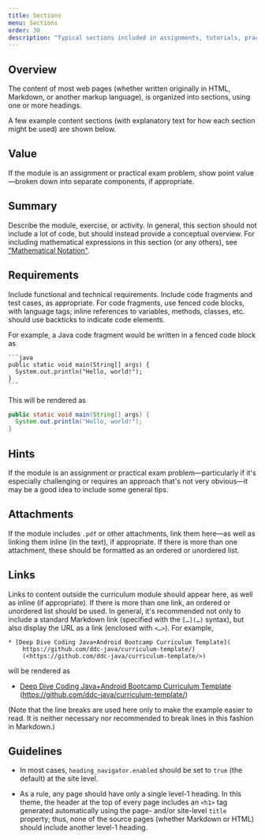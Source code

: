 ```yaml
---
title: Sections
menu: Sections
order: 30
description: "Typical sections included in assignments, tutorials, practical exam problems, etc."
---
```


## Overview

The content of most web pages (whether written originally in HTML, Markdown, or another markup language), is organized into sections, using one or more headings.

A few example content sections (with explanatory text for how each section might be used) are shown below.

## Value

If the module is an assignment or practical exam problem, show point value&mdash;broken down into separate components, if appropriate.

## Summary

Describe the module, exercise, or activity. In general, this section should not include a lot of code, but should instead provide a conceptual overview. For including mathematical expressions in this section (or any others), see ["Mathematical Notation"](latex-mathjax.md).

## Requirements

Include functional and technical requirements. Include code fragments and test cases, as appropriate. For code fragments, use fenced code blocks, with language tags; inline references to variables, methods, classes, etc. should use backticks to indicate code elements.

For example, a Java code fragment would be written in a fenced code block as 

    ```java
    public static void main(String[] args) {
      System.out.println("Hello, world!");
    }
    ```

This will be rendered as

```java
public static void main(String[] args) {
  System.out.println("Hello, world!");
}
```

## Hints

If the module is an assignment or practical exam problem&mdash;particularly if it's especially challenging or requires an approach that's not very obvious&mdash;it may be a good idea to include some general tips.

## Attachments 

If the module includes `.pdf` or other attachments, link them here&mdash;as well as linking them inline (in the text), if appropriate. If there is more than one attachment, these should be formatted as an ordered or unordered list. 

## Links 

Links to content outside the curriculum module should appear here, as well as inline (if appropriate). If there is more than one link, an ordered or unordered list should be used. In general, it's recommended not only to include a standard Markdown link (specified with the `[…](…)` syntax), but also display the URL as a link (enclosed with `<…>`). For example,

```
* [Deep Dive Coding Java+Android Bootcamp Curriculum Template](
    https://github.com/ddc-java/curriculum-template/) 
    (<https://github.com/ddc-java/curriculum-template/>)
```

will be rendered as

* [Deep Dive Coding Java+Android Bootcamp Curriculum Template](
    https://github.com/ddc-java/curriculum-template/) 
    (<https://github.com/ddc-java/curriculum-template/>)

(Note that the line breaks are used here only to make the example easier to read. It is neither necessary nor recommended to break lines in this fashion in Markdown.)

## Guidelines

* In most cases, `heading_navigator.enabled` should be set to `true` (the default) at the site level. 

* As a rule, any page should have only a single level-1 heading. In this theme, the header at the top of every page includes an `<h1>` tag generated automatically using the page- and/or site-level `title` property; thus, none of the source pages (whether Markdown or HTML) should include another level-1 heading.